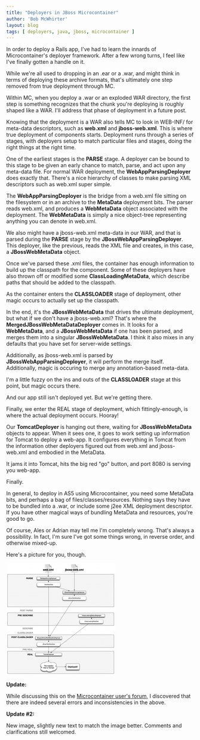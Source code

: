 ```yaml
---
title: "Deployers in JBoss Microcontainer"
author: 'Bob McWhirter'
layout: blog
tags: [ deployers, java, jboss, microcontainer ]
---
```

In order to deploy a Rails app, I've had to learn the innards of Microcontainer's deployer framework.  After a few wrong turns, I feel like I've finally gotten a handle on it.

While we're all used to dropping in an .ear or a .war, and might think in terms of deploying these archive formats, that's ultimately one step removed from true deployment through MC.

Within MC, when you deploy a .war or an exploded WAR directory, the first step is something recognizes that the chunk you're deploying is roughly shaped like a WAR.  I'll address that phase of deployment in a future post.

Knowing that the deployment is a WAR also tells MC to look in WEB-INF/ for meta-data descriptors, such as <strong>web.xml</strong> and <strong>jboss-web.xml</strong>.  This is where true deployment of components starts.  Deployment runs through a series of stages, with deployers setup to match particular files and stages, doing the right things at the right time.

One of the earliest stages is the <strong>PARSE</strong> stage.  A deployer can be bound to this stage to be given an early chance to match, parse, and act upon any meta-data file.  For normal WAR deployment, the <strong>WebAppParsingDeployer</strong> does exactly that.  There's a nice hierarchy of classes to make parsing XML descriptors such as web.xml super simple.

The <strong>WebAppParsingDeployer</strong> is the bridge from a web.xml file sitting on the filesystem or in an archive to the <strong>MetaData</strong> deployment bits. The parser reads web.xml, and produces a <strong>WebMetaData</strong> object associated with the deployment.  The <strong>WebMetaData</strong> is simply a nice object-tree representing anything you can denote in web.xml.

We also might have a jboss-web.xml meta-data in our WAR, and that is parsed during the <strong>PARSE</strong> stage by the <strong>JBossWebAppParsingDeployer</strong>.  This deployer, like the previous, reads the XML file and creates, in this case, a <strong>JBossWebMetaData</strong> object.

Once we've parsed these .xml files, the container has enough information to build up the classpath for the component.  Some of these deployers have also thrown off or modified some <strong>ClassLoadingMetaData</strong>, which describe paths that should be added to the classpath.

As the container enters the <strong>CLASSLOADER</strong> stage of deployment, other magic occurs to actually set up the classpath.

In the end, it's the <strong>JBossWebMetaData</strong> that drives the ultimate deployment, but what if we don't have a jboss-web.xml?  That's where the <strong>MergedJBossWebMetaDataDeployer</strong> comes in.  It looks for a <strong>WebMetaData</strong>, and a <strong>JBossWebMetaData</strong> if one has been parsed, and merges them into a singular <strong>JBossWebMetaData</strong>.  I think it also mixes in any defaults that you have set for server-wide settings.

Additionally, as jboss-web.xml is parsed by <strong>JBossWebAppParsingDeployer</strong>, it will perform the merge itself.  Additionally, magic is occuring to merge any annotation-based meta-data.

I'm a little fuzzy on the ins and outs of the <strong>CLASSLOADER</strong> stage at this point, but magic occurs there.

And our app still isn't deployed yet.  But we're getting there.

Finally, we enter the REAL stage of deployment, which fittingly-enough, is where the actual deployment occurs.  Hooray!

Our <strong>TomcatDeployer</strong> is hanging out there, waiting for <strong>JBossWebMetaData</strong> objects to appear.  When it sees one, it goes to work setting up information for Tomcat to deploy a web-app.  It configures everything in Tomcat from the information other deployers figured out from web.xml and jboss-web.xml and embodied in the MetaData.

It jams it into Tomcat, hits the big red "go" button, and port 8080 is serving you web-app.

Finally.

In general, to deploy in AS5 using Microcontainer, you need some MetaData bits, and perhaps a bag of files/classes/resources.  Nothing says they have to be bundled into a .war, or include some j2ee XML deployment descriptor.  If you have other magical ways of bundling MetaData and resources, you're good to go.

Of course, Ales or Adrian may tell me I'm completely wrong.  That's always a possibility.  In fact, I'm sure I've got some things wrong, in reverse order, and otherwise mixed-up.

Here's a picture for you, though.

<a href="http://www.fnokd.com/wp-content/uploads/2008/09/war-deployment.png">
  <img class="aligncenter size-medium wp-image-474" title="war-deployment" src="/blog/assets/war-deployment-292x300.png" alt="" width="292" height="300"/>
</a>

<strong>Update:</strong>

While discussing this on the <a title="Forum post" href="http://www.jboss.com/index.html?module=bb&amp;op=viewtopic&amp;t=142550">Microcontainer user's forum</a>, I discovered that there are indeed several errors and inconsistencies in the above.

<strong>Update #2:</strong>

New image, slightly new text to match the image better.  Comments and clarifications still welcomed.
